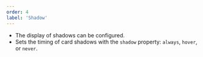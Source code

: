 ```yaml
---
order: 4
label: 'Shadow'
---
```


- The display of shadows can be configured.
- Sets the timing of card shadows with the `shadow` property: `always`, `hover`, or `never`.
